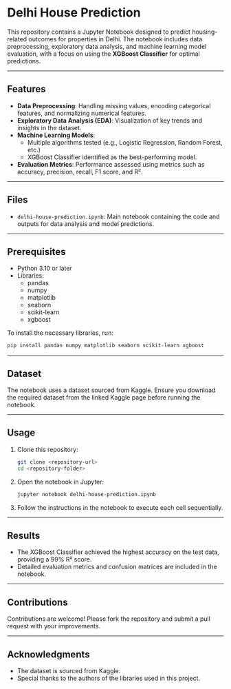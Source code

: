 # Delhi House Prediction

This repository contains a Jupyter Notebook designed to predict housing-related outcomes for properties in Delhi. The notebook includes data preprocessing, exploratory data analysis, and machine learning model evaluation, with a focus on using the **XGBoost Classifier** for optimal predictions.

---

## Features

- **Data Preprocessing**: Handling missing values, encoding categorical features, and normalizing numerical features.
- **Exploratory Data Analysis (EDA)**: Visualization of key trends and insights in the dataset.
- **Machine Learning Models**:
  - Multiple algorithms tested (e.g., Logistic Regression, Random Forest, etc.)
  - XGBoost Classifier identified as the best-performing model.
- **Evaluation Metrics**: Performance assessed using metrics such as accuracy, precision, recall, F1 score, and R².

---

## Files

- `delhi-house-prediction.ipynb`: Main notebook containing the code and outputs for data analysis and model predictions.

---

## Prerequisites

- Python 3.10 or later
- Libraries:
  - pandas
  - numpy
  - matplotlib
  - seaborn
  - scikit-learn
  - xgboost

To install the necessary libraries, run:

```bash
pip install pandas numpy matplotlib seaborn scikit-learn xgboost
```

---

## Dataset

The notebook uses a dataset sourced from Kaggle. Ensure you download the required dataset from the linked Kaggle page before running the notebook.

---

## Usage

1. Clone this repository:
   ```bash
   git clone <repository-url>
   cd <repository-folder>
   ```
2. Open the notebook in Jupyter:
   ```bash
   jupyter notebook delhi-house-prediction.ipynb
   ```
3. Follow the instructions in the notebook to execute each cell sequentially.

---

## Results

- The XGBoost Classifier achieved the highest accuracy on the test data, providing a 99% R² score.
- Detailed evaluation metrics and confusion matrices are included in the notebook.

---

## Contributions

Contributions are welcome! Please fork the repository and submit a pull request with your improvements.

---

## Acknowledgments

- The dataset is sourced from Kaggle.
- Special thanks to the authors of the libraries used in this project.

